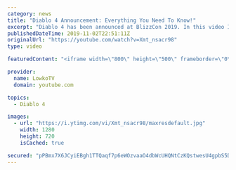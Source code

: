 ```yaml
---
category: news
title: "Diablo 4 Announcement: Everything You Need To Know!"
excerpt: "Diablo 4 has been announced at BlizzCon 2019. In this video I go over everything you need to know about this upcoming Blizzard Entertainment game."
publishedDateTime: 2019-11-02T22:51:11Z
originalUrl: "https://youtube.com/watch?v=Xmt_nsacr98"
type: video

featuredContent: "<iframe width=\"800\" height=\"500\" frameborder=\"0\" src=\"https://www.youtube.com/embed/Xmt_nsacr98\" allow=\"accelerometer; autoplay; encrypted-media; gyroscope; picture-in-picture\" allowfullscreen></iframe>"

provider:
  name: LowkoTV
  domain: youtube.com

topics:
  - Diablo 4

images:
  - url: "https://i.ytimg.com/vi/Xmt_nsacr98/maxresdefault.jpg"
    width: 1280
    height: 720
    isCached: true

secured: "pPBmx7X6JCyiEBgh1TTQaqf7p6eWOzvaaO4dbWcUHQNtCzKQstwesU4gpbS5D1RLeByKkqVxqbvIwHv8TppFfmjbA5TaGGgqBZG9XhYRLu6I7vTVVQTGbcqDat1eYQFQ0CwNacGJVL/ekeuweU4VfCisQ5OSz7ZGiIGzO1NqHamWEQ8Djd07beJNrtk/bQ28aUyEgZq0LLf8zhhTGR02R8ejX84umv11x8iYB+FCB6g3cYoFPXpBwnKBCBEaWq8nbGN3kqhUaKFXfjRWfk92gs7jraCHGq7RLmyQ66sCRxCebOLw8JqJXDtc1ikO54vCz4Kb2y45l/pokV7h7PIDi58AlfYmGtJRbDeG1H1w4o6C7trI8y4bUsl2VjfQ26rODTY9RufUP9KHpa6OObIVGKNLuIzQ/a6x1iUot9lKeaxMfhbc1dviePMQYphpOKmF;GHF+fPfacvrvw1S4lJ0ifQ=="
---
```


